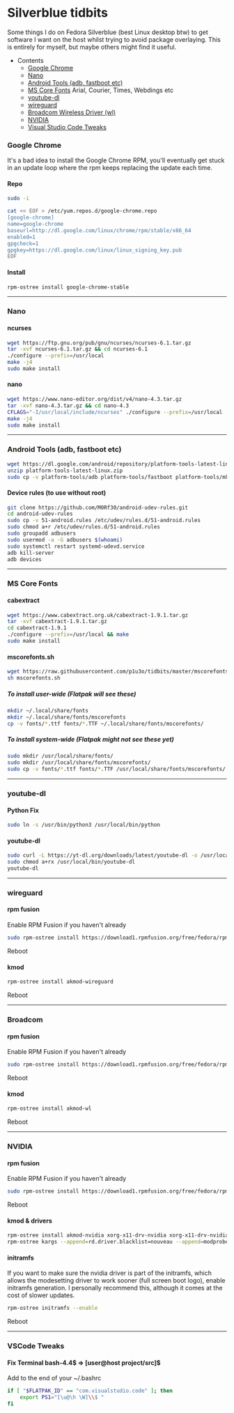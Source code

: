# Silverblue tidbits
Some things I do on Fedora Silverblue (best Linux desktop btw) to get software I want on the host whilst trying to avoid package overlaying. This is entirely for myself, but maybe others might find it useful.

- Contents
	- [Google Chrome](#google-chrome)
  - [Nano](#nano)
  - [Android Tools (adb, fastboot etc)](#android-tools-adb-fastboot-etc)
  - [MS Core Fonts](#ms-core-fonts) Arial, Courier, Times, Webdings etc
  - [youtube-dl](#youtube-dl)
  - [wireguard](#wireguard)
  - [Broadcom Wireless Driver (wl)](#broadcom)
  - [NVIDIA](#nvidia)
  - [Visual Studio Code Tweaks](#vscode-tweaks)

### Google Chrome
It's a bad idea to install the Google Chrome RPM, you'll eventually get stuck in an update loop where the rpm keeps replacing the update each time.

#### Repo

```bash
sudo -i
```
```bash
cat << EOF > /etc/yum.repos.d/google-chrome.repo
[google-chrome]
name=google-chrome
baseurl=http://dl.google.com/linux/chrome/rpm/stable/x86_64
enabled=1
gpgcheck=1
gpgkey=https://dl.google.com/linux/linux_signing_key.pub
EOF
```

#### Install

```bash
rpm-ostree install google-chrome-stable
```
---

### Nano

#### ncurses

```bash
wget https://ftp.gnu.org/pub/gnu/ncurses/ncurses-6.1.tar.gz
tar -xvf ncurses-6.1.tar.gz && cd ncurses-6.1
./configure --prefix=/usr/local
make -j4
sudo make install
```

#### nano
```bash
wget https://www.nano-editor.org/dist/v4/nano-4.3.tar.gz
tar -xvf nano-4.3.tar.gz && cd nano-4.3
CFLAGS="-I/usr/local/include/ncurses" ./configure --prefix=/usr/local
make -j4
sudo make install
```
---

### Android Tools (adb, fastboot etc)

```bash
wget https://dl.google.com/android/repository/platform-tools-latest-linux.zip
unzip platform-tools-latest-linux.zip
sudo cp -v platform-tools/adb platform-tools/fastboot platform-tools/mke2fs* platform-tools/e2fsdroid /usr/local/bin
```

#### Device rules (to use without root)

```bash
git clone https://github.com/M0Rf30/android-udev-rules.git
cd android-udev-rules
sudo cp -v 51-android.rules /etc/udev/rules.d/51-android.rules
sudo chmod a+r /etc/udev/rules.d/51-android.rules
sudo groupadd adbusers
sudo usermod -a -G adbusers $(whoami)
sudo systemctl restart systemd-udevd.service
adb kill-server
adb devices
```
---

### MS Core Fonts

#### cabextract
```bash
wget https://www.cabextract.org.uk/cabextract-1.9.1.tar.gz
tar -xvf cabextract-1.9.1.tar.gz
cd cabextract-1.9.1
./configure --prefix=/usr/local && make
sudo make install
```

#### mscorefonts.sh

```bash
wget https://raw.githubusercontent.com/p1u3o/tidbits/master/mscorefonts.sh
sh mscorefonts.sh
```
##### To install user-wide (Flatpak will see these)
```bash
mkdir ~/.local/share/fonts
mkdir ~/.local/share/fonts/mscorefonts
cp -v fonts/*.ttf fonts/*.TTF ~/.local/share/fonts/mscorefonts/
```
##### To install system-wide (Flatpak might not see these yet)
```bash
sudo mkdir /usr/local/share/fonts/
sudo mkdir /usr/local/share/fonts/mscorefonts/
sudo cp -v fonts/*.ttf fonts/*.TTF /usr/local/share/fonts/mscorefonts/
```
---

### youtube-dl

#### Python Fix
```bash
sudo ln -s /usr/bin/python3 /usr/local/bin/python
```
#### youtube-dl
```bash
sudo curl -L https://yt-dl.org/downloads/latest/youtube-dl -o /usr/local/bin/youtube-dl
sudo chmod a+rx /usr/local/bin/youtube-dl
youtube-dl
```
---

### wireguard

#### rpm fusion

Enable RPM Fusion if you haven't already

```bash
sudo rpm-ostree install https://download1.rpmfusion.org/free/fedora/rpmfusion-free-release-$(rpm -E %fedora).noarch.rpm https://download1.rpmfusion.org/nonfree/fedora/rpmfusion-nonfree-release-$(rpm -E %fedora).noarch.rpm
```
Reboot

#### kmod

```bash
rpm-ostree install akmod-wireguard
```
Reboot

---

### Broadcom

#### rpm fusion

Enable RPM Fusion if you haven't already

```bash
sudo rpm-ostree install https://download1.rpmfusion.org/free/fedora/rpmfusion-free-release-$(rpm -E %fedora).noarch.rpm https://download1.rpmfusion.org/nonfree/fedora/rpmfusion-nonfree-release-$(rpm -E %fedora).noarch.rpm
```
Reboot

#### kmod

```bash
rpm-ostree install akmod-wl
```
Reboot

---

### NVIDIA

#### rpm fusion

Enable RPM Fusion if you haven't already

```bash
sudo rpm-ostree install https://download1.rpmfusion.org/free/fedora/rpmfusion-free-release-$(rpm -E %fedora).noarch.rpm https://download1.rpmfusion.org/nonfree/fedora/rpmfusion-nonfree-release-$(rpm -E %fedora).noarch.rpm
```
Reboot

#### kmod & drivers

```bash
rpm-ostree install akmod-nvidia xorg-x11-drv-nvidia xorg-x11-drv-nvidia-cuda
rpm-ostree kargs --append=rd.driver.blacklist=nouveau --append=modprobe.blacklist=nouveau --append=nvidia-drm.modeset=1
```

#### initramfs

If you want to make sure the nvidia driver is part of the initramfs, which allows the modesetting driver to work sooner (full screen boot logo), enable initramfs generation. I personally recommend this, although it comes at the cost of slower updates.

```bash
rpm-ostree initramfs --enable
```

Reboot

---

### VSCode Tweaks
#### Fix Terminal bash-4.4$ => [user@host project/src]$

Add to the end of your ~/.bashrc

```bash
if [ "$FLATPAK_ID" == "com.visualstudio.code" ]; then
	export PS1="[\u@\h \W]\\$ "
fi
```